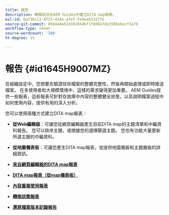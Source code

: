 ```yaml
---
title: 報告
description: 瞭解如何在AEM Guides中建立DITA map報表。
exl-id: baf3bc11-0725-418e-afef-fe9aa55327fe
source-git-commit: 8504a0a52d381044bf1f0d6e7de3585ebecf3a7b
workflow-type: tm+mt
source-wordcount: '188'
ht-degree: 1%

---
```


# 報告 {#id1645H9007MZ}

在組織設定中，您想要先驗證技術檔案的整體完整性，然後再開始處理或即時推送檔案。 在多使用者和大規模環境中，這樣的需求變得更加重要。 AEM Guides提供一些報表，這些報表可針對存放庫中內容的整體健全狀態，以及說明檔案過程中如何使用內容，提供有用的深入分析。

您可以使用兩種方式建立DITA map報表：

- **從Web編輯器**：可讓您從網頁編輯器產生目前DITA map的主題清單和中繼資料報告。 您可以排序主題，或根據您的選擇篩選主題。 您也有功能大量更新所選主題的中繼資料。
- **從地圖儀表板**：可讓您產生DITA map報表，並提供地圖層級和主題層級的詳細資訊。

- **[來自網頁編輯器的DITA map報表](reports-web-editor.md)**

- **[DITA map報表（從map儀表板）](reports-ditamap.md)**

- **[內容重複使用報表](reports-content-reuse.md)**

- **[轉換狀態報表](reports-convertion-status.md)**

- **[還原檔案版本記錄報告](reports-reverted-file-version-history.md)**
